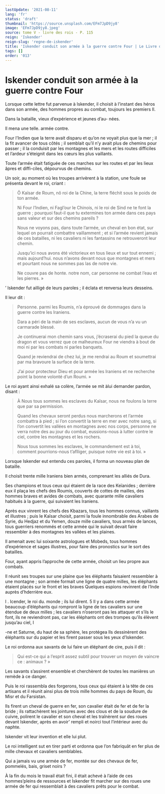 ```yaml
---
lastUpdate: '2021-08-11'
lang: 'fr'
status: 'draft'
thumbnail: 'https://source.unsplash.com/EFm7JpD9jy8'
image: 'EFm7JpD9jy8.jpeg'
source: tome V - livre des rois - P. 115
reign: 'Iskender'
reign-slug: 'regne-de-iskender'
title: 'Iskender conduit son armée à la guerre contre Four | Le Livre des Rois | Shâhnâmeh'
tags: []
order: '013'
---
```


<!-- LTeX: language=fr -->

# Iskender conduit son armée à la guerre contre Four

Lorsque cette lettre fut parvenue à Iskender, il choisit à l’instant des héros dans son armée, des hommes propres au combat, toujours les premiers Il.

Dans la bataille, vieux d’expérience et jeunes d’au-
nées.

Il mena une telle. armée contre.

Four l’Indien que la terre avait disparu et qu’on ne voyait plus que la mer ; il la fit avancer de tous côtés ; il semblait qu’il n’y avait plus de chemins pour passer ; il la conduisit par les montagnes et les mers et les routes difficiles et l’ardeur s’éteignit dans les cœurs les plus vaillants.

Toute l’armée était fatiguée de ces marches sur les routes et par les lieux âpres et diffi-ciles, dépourvus de chemins.

Un soir, au moment où les troupes arrivèrent à la station, une foule se présenta devant le roi, criant :

> Ô Kaïsar de Roum, nô roi de la Chine, la terre fléchit sous le poids de ton armée.
>
> Ni Four l’lndien, ni Fagl’our le Chinois, ni le roi de Sind ne te font la guerre ; pourquoi faut-il que tu extermines ton armée dans ces pays sans valeur et sur des chemins pareils ?
>
> Nous ne voyons pas, dans toute l’armée, un cheval en bon état, sur lequel on pourrait combattre vaillamment ; et si l’armée revient jamais de ces batailles, ni les cavaliers ni les fantassins ne retrouveront leur chemin.
>
> Jusqu’ici nous avons été victorieux en tous lieux et sur tout ennemi ; mais aujourd’hui. nous n’avons devant nous que montagnes et mers et pourtant nous ne sommes pas las de notre vie.
>
> Ne couvre pas de honte. notre nom, car personne ne combat l’eau et les pierres. »

’
Iskender fut ailligé de leurs paroles ; il éclata et renversa leurs desseins.

Il leur dit :

> Personne. parmi les Roumis, n’a éprouvé de dommages dans la guerre contre les Iraniens.
>
> Dara a péri de la main de ses esclaves, aucun de vous n’a vu un carmarade blessé.
>
> Je continuerai mon chemin sans vous, j’écraserai du pied la queue du dragon et vous verrez que ce malheureux Four ne viendra à bout de moi ni par les combats ni parles banquets.
>
> Quand je reviendrai de chez lui, je me rendrai au Roum et soumettrai par ma bravoure la surface de la terre.
>
> J’ai pour protecteur Dieu et pour armée les Iraniens et ne recherche point la bonne volonté d’un Roumi. »

Le roi ayant ainsi exhalé sa colère, l’armée se mit àlui demander pardon, disant :

> À Nous tous sommes les esclaves du Kaïsar, nous ne foulons la terre que par sa permission.
>
> Quand les chevaux seront perdus nous marcherons et l’armée combattra à pied ; si l’on convertit la terre en mer avec notre sang, si l’on convertit les vallées en montagnes avec nos corps, personne ne verra notre des au jour du combat, eussions-nous à lutter contre le ciel, contre les montagnes et les rochers.
>
> Nous tous sommes les esclaves, le commandement est à toi, comment pourrions-nous t’aflliger, puisque notre vie est à toi. »

Lorsque Iskender eut entendu ces paroles, il forma un nouveau plan de bataille.

Il choisit trente mille Iraniens bien armés, comprenant les alliés de Dura.

Ses champions et tous ceux qui étaient de la race des Keïanides ; derrière eux il plaça les chefs des Roumis, couverts de cottes de mailles, des hommes braves et avides de combats, avec quarante mille cavaliers habitués à la guerre, qui suivaient les Iraniens.

Après eux vinrent les chefs des Kbazars, tous les hommes connus, vaillants et illustres ; puis le Kaïsar choisit, parmi la foule innombrable des Arabes de Syrie, du Hedjaz et du Yemen, douze mille cavaliers, tous armés de lances, tous guerriers renommés et cette armée qui le suivait devait faire ressembler à des montagnes les vallées et les plaines.

Il amenait avec lui soixante astrologues et Mobeds, tous hommes d’expérience et sages illustres, pour faire des pronostics sur le sort des batailles.

Four, ayant appris l’approche de cette armée, choisit un lieu propre aux combats.

Il réunit ses troupes sur une plaine que les éléphants faisaient ressembler à une montagne ; son armée formait une ligne de quatre milles, les éléphants étaient placés sur le front et les braves Quelques espions revinrent de l’Inde auprès d’hderrière eux.

I .
Icender, le roi du. monde ; ils lui dirent. 5 Il y a dans cette armée beaucoup d’éléphants qui rompront la ligne de tes cavaliers sur une étendue de deux milles ; les cavaliers n’oseront pas les attaquer et s’ils le font, ils ne reviendront pas, car les éléphants ont des trompes qu’ils élèvent jusqu’au ciel, l

-ne et Saturne, du haut de sa sphère, les protégea Ils dessinèrent des éléphants sur du papier et les firent passer sous les yeux d’Iskender.

Le roi ordonna aux savants de lui faire un éléphant de cire, puis il dit :

> Qui est-ce qui a l’esprit assez subtil pour trouver un moyen de vaincre ce : animaux ? »

Les savants s’assirent ensemble et cherchèrent de toutes les manières un remède à ce danger.

Puis le roi rassembla des forgerons, tous ceux qui étaient à la tête de ces artisans et il réunit ainsi plus de trois mille hommes du pays de Roum, du Misr et du Farsistan.

Ils firent un cheval de guerre en fer, son cavalier était de fer et de fer la bride ; ils rattachèrent les jointures avec des clous et de la soudure de cuivre, polirent le cavalier et son cheval et les traînèrent sur des roues devant Iskender, après en avoir’ rempli et noirci tout l’intérieur avec du naphte.

Iskender vit leur invention et elle lui plut.

Le roi intelligent sut en tirer parti et ordonna que l’on fabriquât en fer plus de mille chevaux et cavaliers semblables.

Qui a jamais vu une armée de fer, montée sur des chevaux de fer, pommelés, bais, griset noirs ?

À la fin du mois le travail était fini, il était achevé à l’aide de ces hommes’pleins de ressources et Iskender fit marcher sur des roues une armée de fer qui ressemblait à des cavaliers prêts pour le combat.
